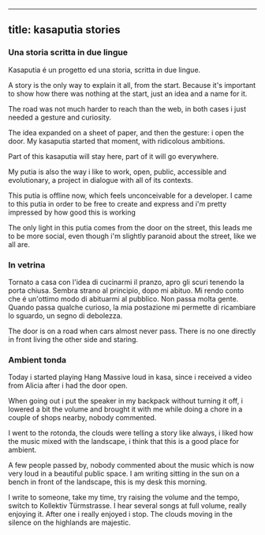----
title: kasaputia stories
----

### Una storia scritta in due lingue

Kasaputia é un progetto ed una storia, scritta in due lingue.

A story is the only way to explain it all, from the start. Because
it's important to show how there was nothing at the start, just an
idea and a name for it.

The road was not much harder to reach than the web, in both cases i
just needed a gesture and curiosity.

The idea expanded on a sheet of paper, and then the gesture: i open
the door. My kasaputia started that moment, with ridicolous ambitions.

Part of this kasaputia will stay here, part of it will go everywhere.

My putia is also the way i like to work, open, public, accessible and
evolutionary, a project in dialogue with all of its contexts.

This putia is offline now, which feels unconceivable for a developer.
I came to this putia in order to be free to create and express
and i'm pretty impressed by how good this is working

The only light in this putia comes from the door on the street, this
leads me to be more social, even though i'm slightly paranoid about
the street, like we all are.

### In vetrina

Tornato a casa con l'idea di cucinarmi il pranzo, apro gli scuri
tenendo la porta chiusa. Sembra strano al principio, dopo mi
abituo. Mi rendo conto che é un'ottimo modo di abituarmi al
pubblico. Non passa molta gente. Quando passa qualche curioso, la mia
postazione mi permette di ricambiare lo sguardo, un segno di
debolezza.

The door is on a road when cars almost never pass. There is no one
directly in front living the other side and staring.

### Ambient tonda

Today i started playing Hang Massive loud in kasa, since i received a
video from Alicia after i had the door open.

When going out i put the speaker in my backpack without turning it
off, i lowered a bit the volume and brought it with me while doing a
chore in a couple of shops nearby, nobody commented.

I went to the rotonda, the clouds were telling a story like always, i
liked how the music mixed with the landscape, i think that this is a
good place for ambient.

A few people passed by, nobody commented about the music which is now
very loud in a beautiful public space. I am writing sitting in the sun
on a bench in front of the landscape, this is my desk this morning.

I write to someone, take my time, try raising the volume and the
tempo, switch to Kollektiv Türmstrasse. I hear several songs at full
volume, really enjoying it. After one i really enjoyed i stop. The
clouds moving in the silence on the highlands are majestic.
